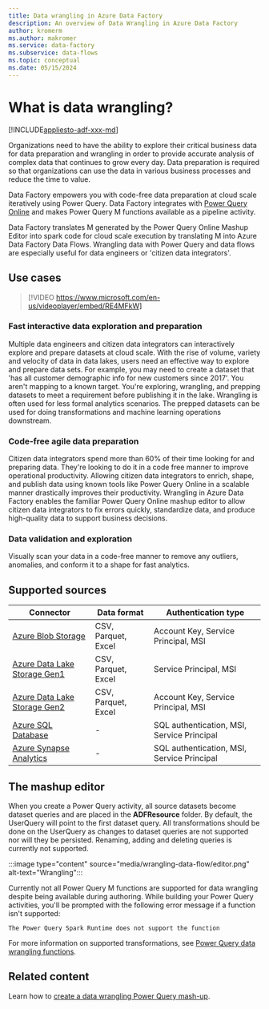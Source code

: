 ```yaml
---
title: Data wrangling in Azure Data Factory
description: An overview of Data Wrangling in Azure Data Factory
author: kromerm
ms.author: makromer
ms.service: data-factory
ms.subservice: data-flows
ms.topic: conceptual
ms.date: 05/15/2024
---
```


# What is data wrangling?

[!INCLUDE[appliesto-adf-xxx-md](includes/appliesto-adf-xxx-md.md)]

Organizations need to have the ability to explore their critical business data for data preparation and wrangling in order to provide accurate analysis of complex data that continues to grow every day. Data preparation is required so that organizations can use the data in various business processes and reduce the time to value.

Data Factory empowers you with code-free data preparation at cloud scale iteratively using Power Query. Data Factory integrates with [Power Query Online](/power-query/) and makes Power Query M functions available as a pipeline activity.

Data Factory translates M generated by the Power Query Online Mashup Editor into spark code for cloud scale execution by translating M into Azure Data Factory Data Flows. Wrangling data with Power Query and data flows are especially useful for data engineers or 'citizen data integrators'.

## Use cases

> [!VIDEO https://www.microsoft.com/en-us/videoplayer/embed/RE4MFkW]

### Fast interactive data exploration and preparation

Multiple data engineers and citizen data integrators can interactively explore and prepare datasets at cloud scale. With the rise of volume, variety and velocity of data in data lakes, users need an effective way to explore and prepare data sets. For example, you may need to create a dataset that 'has all customer demographic info for new customers since 2017'. You aren't mapping to a known target. You're exploring, wrangling, and prepping datasets to meet a requirement before publishing it in the lake. Wrangling is often used for less formal analytics scenarios. The prepped datasets can be used for doing transformations and machine learning operations downstream.

### Code-free agile data preparation

Citizen data integrators spend more than 60% of their time looking for and preparing data. They're looking to do it in a code free manner to improve operational productivity. Allowing citizen data integrators to enrich, shape, and publish data using known tools like Power Query Online in a scalable manner drastically improves their productivity. Wrangling in Azure Data Factory enables the familiar Power Query Online mashup editor to allow citizen data integrators to fix errors quickly, standardize data, and produce high-quality data to support business decisions.

### Data validation and exploration

Visually scan your data in a code-free manner to remove any outliers, anomalies, and conform it to a shape for fast analytics.

## Supported sources

| Connector | Data format | Authentication type |
| -- | -- | --|
| [Azure Blob Storage](connector-azure-blob-storage.md) | CSV, Parquet, Excel | Account Key, Service Principal, MSI |
| [Azure Data Lake Storage Gen1](connector-azure-data-lake-store.md) | CSV, Parquet, Excel | Service Principal, MSI |
| [Azure Data Lake Storage Gen2](connector-azure-data-lake-storage.md) | CSV, Parquet, Excel | Account Key, Service Principal, MSI |
| [Azure SQL Database](connector-azure-sql-database.md) | - | SQL authentication, MSI, Service Principal |
| [Azure Synapse Analytics](connector-azure-sql-data-warehouse.md) | - | SQL authentication, MSI, Service Principal |

## The mashup editor

When you create a Power Query activity, all source datasets become dataset queries and are placed in the **ADFResource** folder. By default, the UserQuery will point to the first dataset query. All transformations should be done on the UserQuery as changes to dataset queries are not supported nor will they be persisted. Renaming, adding and deleting queries is currently not supported.

:::image type="content" source="media/wrangling-data-flow/editor.png" alt-text="Wrangling":::

Currently not all Power Query M functions are supported for data wrangling despite being available during authoring. While building your Power Query activities, you'll be prompted with the following error message if a function isn't supported:

`The Power Query Spark Runtime does not support the function`

For more information on supported transformations, see [Power Query data wrangling functions](wrangling-functions.md).

## Related content

Learn how to [create a data wrangling Power Query mash-up](wrangling-tutorial.md).
